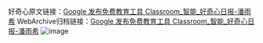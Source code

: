 好奇心原文链接：[Google 发布免费教育工具 Classroom_智能_好奇心日报-潘雨希](https://www.qdaily.com/articles/231.html)
WebArchive归档链接：[Google 发布免费教育工具 Classroom_智能_好奇心日报-潘雨希](http://web.archive.org/web/20190623145156/https://www.qdaily.com/articles/231.html)
![image](http://ww3.sinaimg.cn/large/007d5XDply1g3v3xzzocaj30u02aw4px)